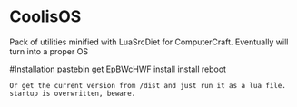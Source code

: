 CoolisOS
========

Pack of utilities minified with LuaSrcDiet for ComputerCraft. Eventually will turn into a proper OS

#Installation
    pastebin get EpBWcHWF install
    install
    reboot
	
	Or get the current version from /dist and just run it as a lua file.
	startup is overwritten, beware.

